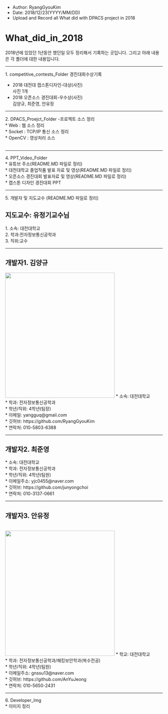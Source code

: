 * Author: RyangGyouKim
* Date: 2018/12/23(YYYY/MM/DD)
* Upload and Record all What did with DPACS project in 2018

# What_did_in_2018
2018년에 있었던 1년동안 했던일 모두 정리해서 기록하는 곳입니다.
그리고 아래 내용은 각 폴더에 대한 내용입니다.
<hr>
1. competitive_contests_Folder
경진대회수상기록
<br>

* 2018 대전대 캡스톤디자인-대상(사진)<br>
사진 1개
* 2018 오픈소스 경진대회-우수상(사진) <br>
 김양규, 최준영, 안유정
<hr>
2. DPACS_Proejct_Folder -프로젝트 소스 정리 <br>
* Web : 웹 소스 정리 <br>
* Socket : TCP/IP 통신 소스 정리 <br>
* OpenCV : 영상처리 소스 <br>
<br>
<hr>
4. PPT_Video_Folder<br>
*  유튜브 주소(README.MD 파일로 정리)<br>
*  대전대학교 졸업작품 발표 자료 및 영상(README.MD 파일로 정리)<br>
*  오픈소스 경진대회 발표자료 및 영상(README.MD 파일로 정리) <br>
*  캡스톤 디자인 경진대회 PPT<br>
<hr>
5. 개발자 및 지도교수 (README.MD 파일로 정리)
<br>
<h2>지도교수: 유정기교수님</h2>
1. 소속: 대전대학교<br>
2. 학과:전자정보통신공학과<br>
3. 직위:교수<br>
<hr>
<h2>개발자1. 김양규</h2>
<img width="350" height="400" src="https://user-images.githubusercontent.com/45614978/50278974-d3aff480-048b-11e9-9bda-5ce9f2ee727e.jpg">
* 소속: 대전대학교<br> 
* 학과: 전자정보통신공학과<br> 
* 학년/직위: 4학년(팀장)<br> 
* 이메일: yangguq@gmail.com<br> 
* 깃허브: https://github.com/RyangGyouKim<br> 
* 연락처: 010-5803-6388<hr>
<h2>개발자2. 최준영</h2>
* 소속: 대전대학교<br> 
* 학과: 전자정보통신공학과<br> 
* 학년/직위: 4학년(팀원)<br> 
* 이메일주소: yjc0455@naver.com<br> 
* 깃허브: https://github.com/junyongchoi<br> 
* 연락처: 010-3137-0661<hr>
<h2>개발자3. 안유정</h2><br>
<img width="350" height="400" src="https://user-images.githubusercontent.com/45614978/50278975-d579b800-048b-11e9-8cee-fd05c8ecdebc.jpg"> 
* 학교: 대전대학교<br> 
* 학과: 전자정보통신공학과/해킹보안학과(복수전공)<br> 
* 학년/직위: 4학년(팀원)<br> 
* 이메일주소: gnssu13@naver.com<br> 
* 깃허브: https://github.com/AnYuJeong<br> 
* 연락처: 010-5650-2431
<hr>
6. Developer_Img<br>
* 이미지 정리 <br>
